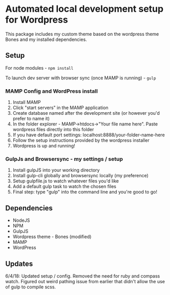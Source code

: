# Automated local development setup for Wordpress

This package includes my custom theme based on the wordpress theme Bones and my installed dependencies.

## Setup

For node modules - `npm install`

To launch dev server with browser sync (once MAMP is running) - `gulp`

### MAMP Config and WordPress install

<ol>
<li>Install MAMP</li>
<li>Click "start servers" in the MAMP application</li>
<li>Create database named after the development site (or however you'd prefer to name it)</li>
<li>In the folder explorer - MAMP->htdocs->"Your file name here". Paste wordpress files directly into this folder</li>
<li>If you have default port settings: localhost:8888/your-folder-name-here</li>
<li>Follow the setup instructions provided by the wordpress installer</li>
<li>Wordpress is up and running!</li>
</ol>

### GulpJs and Browsersync - my settings / setup

<ol>
<li>Install gulpJS into your working directory</li>
<li>Install gulp-cli globally and browsersync locally (my preference)</li>
<li>Setup gulpfile.js to watch whatever files you'd like</li>
<li>Add a default gulp task to watch the chosen files</li>
<li>Final step: type "gulp" into the command line and you're good to go!</li>
</ol>

## Dependencies

<ul>
<li>NodeJS</li>
<li>NPM</li>
<li>GulpJS</li>
<li>Wordpress theme - Bones (modified)</li>
<li>MAMP</li>
<li>WordPress</li>
</ul>

## Updates

6/4/18: Updated setup / config. Removed the need for ruby and compass watch. Figured out weird pathing issue from earlier that didn't allow the use of gulp to compile scss.

